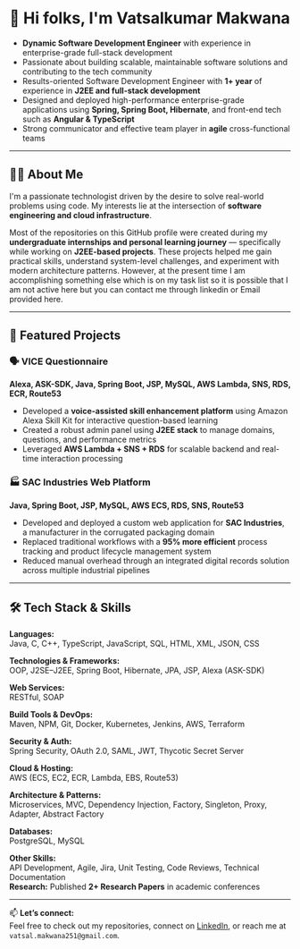 # 👋 Hi folks, I'm Vatsalkumar Makwana

- **Dynamic Software Development Engineer** with experience in enterprise-grade full-stack development  
- Passionate about building scalable, maintainable software solutions and contributing to the tech community
- Results-oriented Software Development Engineer with **1+ year** of experience in **J2EE and full-stack development**
- Designed and deployed high-performance enterprise-grade applications using **Spring, Spring Boot, Hibernate**, and front-end tech such as **Angular & TypeScript**
- Strong communicator and effective team player in **agile** cross-functional teams

---

## 🙋‍♂️ About Me

I'm a passionate technologist driven by the desire to solve real-world problems using code. My interests lie at the intersection of **software engineering and cloud infrastructure**.

Most of the repositories on this GitHub profile were created during my **undergraduate internships and personal learning journey** — specifically while working on **J2EE-based projects**. These projects helped me gain practical skills, understand system-level challenges, and experiment with modern architecture patterns. However, at the present time I am accomplishing something else which is on my task list so it is possible that I am not active here but you can contact me through linkedin or Email provided here.

---

## 🚀 Featured Projects

### 🗣️ VICE Questionnaire  
**Alexa, ASK-SDK, Java, Spring Boot, JSP, MySQL, AWS Lambda, SNS, RDS, ECR, Route53**  
- Developed a **voice-assisted skill enhancement platform** using Amazon Alexa Skill Kit for interactive question-based learning  
- Created a robust admin panel using **J2EE stack** to manage domains, questions, and performance metrics  
- Leveraged **AWS Lambda + SNS + RDS** for scalable backend and real-time interaction processing  

### 🏭 SAC Industries Web Platform  
**Java, Spring Boot, JSP, MySQL, AWS ECS, RDS, SNS, Route53**  
- Developed and deployed a custom web application for **SAC Industries**, a manufacturer in the corrugated packaging domain  
- Replaced traditional workflows with a **95% more efficient** process tracking and product lifecycle management system  
- Reduced manual overhead through an integrated digital records solution across multiple industrial pipelines  

---

## 🛠️ Tech Stack & Skills

**Languages:**  
Java, C, C++, TypeScript, JavaScript, SQL, HTML, XML, JSON, CSS  

**Technologies & Frameworks:**  
OOP, J2SE–J2EE, Spring Boot, Hibernate, JPA, JSP, Alexa (ASK-SDK)  

**Web Services:**  
RESTful, SOAP  

**Build Tools & DevOps:**  
Maven, NPM, Git, Docker, Kubernetes, Jenkins, AWS, Terraform  

**Security & Auth:**  
Spring Security, OAuth 2.0, SAML, JWT, Thycotic Secret Server  

**Cloud & Hosting:**  
AWS (ECS, EC2, ECR, Lambda, EBS, Route53)  

**Architecture & Patterns:**  
Microservices, MVC, Dependency Injection, Factory, Singleton, Proxy, Adapter, Abstract Factory  

**Databases:**  
PostgreSQL, MySQL  

**Other Skills:**  
API Development, Agile, Jira, Unit Testing, Code Reviews, Technical Documentation  
**Research:** Published **2+ Research Papers** in academic conferences  

---

📫 **Let’s connect:**  
Feel free to check out my repositories, connect on [LinkedIn](https://www.linkedin.com/in/vatsalmakwana/), or reach me at `vatsal.makwana251@gmail.com`.



